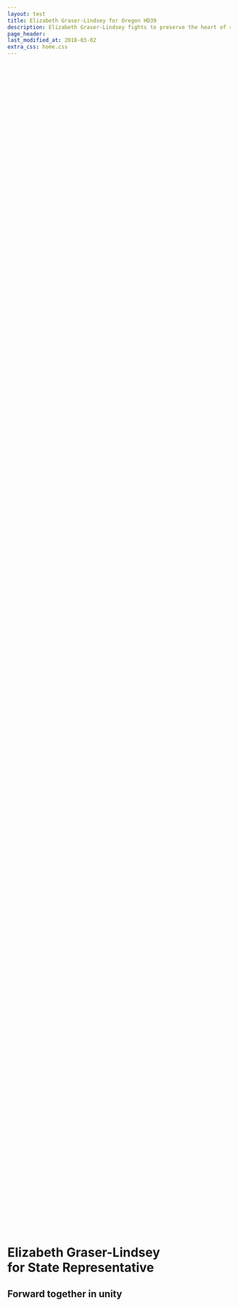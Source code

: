 ```yaml
---
layout: test
title: Elizabeth Graser-Lindsey for Oregon HD39
description: Elizabeth Graser-Lindsey fights to preserve the heart of rural Oregon
page_header: 
last_modified_at: 2018-03-02
extra_css: home.css
---
```


<div style="position: absolute; bottom: 25%;">
    <h1><span class='red'>Elizabeth Graser-Lindsey</span><br /><span class='blue'>for State Representative</span></h1>
    <h2>Forward together in unity</h2>
</div>